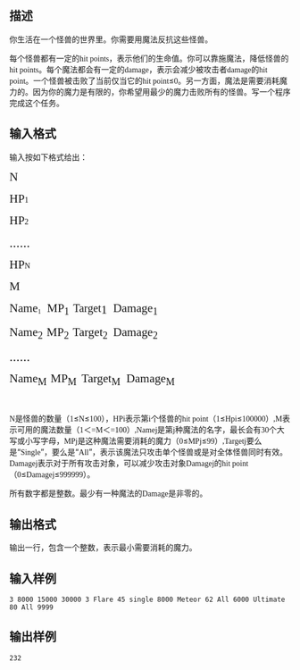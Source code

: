 ## 描述

<p class="MsoNormal">你生活在一个怪兽的世界里。你需要用魔法反抗这些怪兽。<span lang="EN-US" style="mso-bidi-font-size:10.5pt;font-family:Gungsuh;mso-fareast-font-family: 宋体"><o:p></o:p></span></p> <p class="MsoNormal">每个怪兽都有一定的<span lang="EN-US" style="mso-bidi-font-size:10.5pt;font-family:Gungsuh;mso-fareast-font-family: 宋体">hit points</span>，表示他们的生命值。你可以靠施魔法，降低怪兽的<span lang="EN-US" style="mso-bidi-font-size:10.5pt;font-family:Gungsuh;mso-fareast-font-family: 宋体">hit points</span>。每个魔法都会有一定的<span lang="EN-US" style="mso-bidi-font-size:10.5pt;font-family:Gungsuh;mso-fareast-font-family: 宋体">damage</span>，表示会减少被攻击者<span lang="EN-US" style="mso-bidi-font-size:10.5pt;font-family:Gungsuh;mso-fareast-font-family: 宋体">damage</span>的<span lang="EN-US" style="mso-bidi-font-size:10.5pt;font-family:Gungsuh;mso-fareast-font-family: 宋体">hit point</span>。一个怪兽被击败了当前仅当它的<span lang="EN-US" style="mso-bidi-font-size:10.5pt;font-family:Gungsuh;mso-fareast-font-family: 宋体">hit point</span>≤<span lang="EN-US" style="mso-bidi-font-size:10.5pt;font-family:Gungsuh;mso-fareast-font-family: 宋体">0</span>。另一方面，魔法是需要消耗魔力的。因为你的魔力是有限的，你希望用最少的魔力击败所有的怪兽。写一个程序完成这个任务。<span lang="EN-US" style="mso-bidi-font-size:10.5pt;font-family:Gungsuh;mso-fareast-font-family: 宋体"><o:p></o:p></span></p> <p></p>

## 输入格式

<p class="MsoNormal">输入按如下格式给出：<span lang="EN-US" style="mso-bidi-font-size:10.5pt;font-family:Gungsuh;mso-fareast-font-family: 宋体"><o:p></o:p></span></p> <p class="MsoNormal"><span lang="EN-US" style="font-size:16.0pt;font-family:Gungsuh; mso-fareast-font-family:宋体">N<o:p></o:p></span></p> <p class="MsoNormal"><span lang="EN-US" style="font-size:16.0pt;font-family:Gungsuh; mso-fareast-font-family:宋体">HP</span><span lang="EN-US" style="mso-bidi-font-size: 10.5pt;font-family:Gungsuh;mso-fareast-font-family:宋体">1<o:p></o:p></span></p> <p class="MsoNormal"><span lang="EN-US" style="font-size:16.0pt;font-family:Gungsuh; mso-fareast-font-family:宋体">HP</span><span lang="EN-US" style="mso-bidi-font-size: 10.5pt;font-family:Gungsuh;mso-fareast-font-family:宋体">2<o:p></o:p></span></p> <p class="MsoNormal"><span style="font-size: 16pt;">……</span><span lang="EN-US" style="font-size:16.0pt;font-family:Gungsuh;mso-fareast-font-family:宋体"><o:p></o:p></span></p> <p class="MsoNormal"><span lang="EN-US" style="font-size:16.0pt;font-family:Gungsuh; mso-fareast-font-family:宋体">HP</span><span lang="EN-US" style="mso-bidi-font-size: 10.5pt;font-family:Gungsuh;mso-fareast-font-family:宋体">N<o:p></o:p></span></p> <p class="MsoNormal"><span lang="EN-US" style="font-size:16.0pt;font-family:Gungsuh; mso-fareast-font-family:宋体">M<o:p></o:p></span></p> <p class="MsoNormal"><span lang="EN-US" style="font-size:16.0pt;font-family:Gungsuh; mso-fareast-font-family:宋体">Name</span><sub><span lang="EN-US" style="mso-bidi-font-size: 10.5pt;font-family:Gungsuh;mso-fareast-font-family:宋体">1</span></sub><sub><span lang="EN-US" style="font-size:16.0pt;font-family:Gungsuh;mso-fareast-font-family: 宋体">  </span></sub><span lang="EN-US" style="font-size:16.0pt;font-family:Gungsuh;mso-fareast-font-family:宋体">MP<sub>1</sub></span><span lang="EN-US" style="mso-bidi-font-size:10.5pt;font-family:Gungsuh;mso-fareast-font-family: 宋体">  </span><span lang="EN-US" style="font-size:15.0pt;font-family:Gungsuh;mso-fareast-font-family:宋体">Target</span><sub><span lang="EN-US" style="font-size:16.0pt;font-family:Gungsuh;mso-fareast-font-family: 宋体">1</span></sub><span lang="EN-US" style="font-size:16.0pt;font-family:Gungsuh; mso-fareast-font-family:宋体">  Damage<sub>1</sub></span><span lang="EN-US" style="mso-bidi-font-size:10.5pt;font-family:Gungsuh;mso-fareast-font-family: 宋体"><o:p></o:p></span></p> <p class="MsoNormal"><span lang="EN-US" style="font-size:16.0pt;font-family:Gungsuh; mso-fareast-font-family:宋体">Name<sub>2</sub></span><span lang="EN-US" style="mso-bidi-font-size:10.5pt;font-family:Gungsuh;mso-fareast-font-family: 宋体">  </span><span lang="EN-US" style="font-size:16.0pt;font-family:Gungsuh;mso-fareast-font-family:宋体">MP<sub>2</sub></span><span lang="EN-US" style="mso-bidi-font-size:10.5pt;font-family:Gungsuh;mso-fareast-font-family: 宋体">  </span><span lang="EN-US" style="font-size:16.0pt;font-family:Gungsuh;mso-fareast-font-family:宋体">Target<sub>2 </sub> Damage<sub>2</sub></span><span lang="EN-US" style="mso-bidi-font-size:10.5pt;font-family:Gungsuh;mso-fareast-font-family: 宋体"><o:p></o:p></span></p> <p class="MsoNormal"><span style="font-size: 16pt;">……</span><span lang="EN-US" style="font-size:16.0pt;font-family:Gungsuh;mso-fareast-font-family:宋体"><o:p></o:p></span></p> <p class="MsoNormal"><span lang="EN-US" style="font-size:16.0pt;font-family:Gungsuh; mso-fareast-font-family:宋体">Name<sub>M</sub></span><span lang="EN-US" style="mso-bidi-font-size:10.5pt;font-family:Gungsuh;mso-fareast-font-family: 宋体">  </span><span lang="EN-US" style="font-size:16.0pt;font-family:Gungsuh;mso-fareast-font-family:宋体">MP<sub>M  </sub>Target<sub>M</sub>  Damage<sub>M</sub></span><span lang="EN-US" style="mso-bidi-font-size:10.5pt;font-family:Gungsuh;mso-fareast-font-family: 宋体"><o:p></o:p></span></p> <p class="MsoNormal"><span lang="EN-US" style="mso-bidi-font-size:10.5pt; font-family:Gungsuh;mso-fareast-font-family:宋体"> </span></p> <p class="MsoNormal"><span lang="EN-US" style="mso-bidi-font-size:10.5pt; font-family:Gungsuh;mso-fareast-font-family:宋体">N</span>是怪兽的数量（<span lang="EN-US" style="mso-bidi-font-size:10.5pt;font-family:Gungsuh;mso-fareast-font-family: 宋体">1</span>≤<span lang="EN-US" style="mso-bidi-font-size:10.5pt;font-family:Gungsuh;mso-fareast-font-family: 宋体">N</span>≤<span lang="EN-US" style="mso-bidi-font-size:10.5pt;font-family:Gungsuh;mso-fareast-font-family: 宋体">100</span>），<span lang="EN-US" style="mso-bidi-font-size:10.5pt;font-family:Gungsuh;mso-fareast-font-family: 宋体">HPi</span>表示第<span lang="EN-US" style="mso-bidi-font-size:10.5pt;font-family:Gungsuh;mso-fareast-font-family: 宋体">i</span>个怪兽的<span lang="EN-US" style="mso-bidi-font-size:10.5pt;font-family:Gungsuh;mso-fareast-font-family: 宋体">hit point</span>（<span lang="EN-US" style="mso-bidi-font-size:10.5pt;font-family:Gungsuh;mso-fareast-font-family: 宋体">1</span>≤<span lang="EN-US" style="mso-bidi-font-size:10.5pt;font-family:Gungsuh;mso-fareast-font-family: 宋体">Hpi</span>≤<span lang="EN-US" style="mso-bidi-font-size:10.5pt;font-family:Gungsuh;mso-fareast-font-family: 宋体">100000</span>）<span lang="EN-US" style="mso-bidi-font-size:10.5pt;font-family:Gungsuh;mso-fareast-font-family: 宋体">,M</span>表示可用的魔法数量（<span lang="EN-US" style="mso-bidi-font-size:10.5pt;font-family:Gungsuh;mso-fareast-font-family: 宋体">1</span>＜<span lang="EN-US" style="mso-bidi-font-size:10.5pt;font-family:Gungsuh;mso-fareast-font-family: 宋体">=M</span>＜<span lang="EN-US" style="mso-bidi-font-size:10.5pt;font-family:Gungsuh;mso-fareast-font-family: 宋体">=100</span>）<span lang="EN-US" style="mso-bidi-font-size:10.5pt;font-family:Gungsuh;mso-fareast-font-family: 宋体">,Namej</span>是第<span lang="EN-US" style="mso-bidi-font-size:10.5pt;font-family:Gungsuh;mso-fareast-font-family: 宋体">j</span>种魔法的名字，最长会有<span lang="EN-US" style="mso-bidi-font-size:10.5pt;font-family:Gungsuh;mso-fareast-font-family: 宋体">30</span>个大写或小写字母，<span lang="EN-US" style="mso-bidi-font-size:10.5pt;font-family:Gungsuh;mso-fareast-font-family: 宋体">MPj</span>是这种魔法需要消耗的魔力（<span lang="EN-US" style="mso-bidi-font-size:10.5pt;font-family:Gungsuh;mso-fareast-font-family: 宋体">0</span>≤<span lang="EN-US" style="mso-bidi-font-size:10.5pt;font-family:Gungsuh;mso-fareast-font-family: 宋体">MPj</span>≤<span lang="EN-US" style="mso-bidi-font-size:10.5pt;font-family:Gungsuh;mso-fareast-font-family: 宋体">99</span>）<span lang="EN-US" style="mso-bidi-font-size:10.5pt;font-family:Gungsuh;mso-fareast-font-family: 宋体">,Targetj</span>要么是“<span lang="EN-US" style="mso-bidi-font-size:10.5pt;font-family:Gungsuh;mso-fareast-font-family: 宋体">Single</span>”，要么是“<span lang="EN-US" style="mso-bidi-font-size:10.5pt;font-family:Gungsuh;mso-fareast-font-family: 宋体">All</span>”，表示该魔法只攻击单个怪兽或是对全体怪兽同时有效。<span lang="EN-US" style="mso-bidi-font-size:10.5pt;font-family:Gungsuh;mso-fareast-font-family: 宋体">Damagej</span>表示对于所有攻击对象，可以减少攻击对象<span lang="EN-US" style="mso-bidi-font-size:10.5pt;font-family:Gungsuh;mso-fareast-font-family: 宋体">Damagej</span>的<span lang="EN-US" style="mso-bidi-font-size:10.5pt;font-family:Gungsuh;mso-fareast-font-family: 宋体">hit point</span>（<span lang="EN-US" style="mso-bidi-font-size:10.5pt;font-family:Gungsuh;mso-fareast-font-family: 宋体">0</span>≤<span lang="EN-US" style="mso-bidi-font-size:10.5pt;font-family:Gungsuh;mso-fareast-font-family: 宋体">Damagej</span>≤<span lang="EN-US" style="mso-bidi-font-size:10.5pt;font-family:Gungsuh;mso-fareast-font-family: 宋体">999999</span>）。<span lang="EN-US" style="mso-bidi-font-size:10.5pt;font-family:Gungsuh;mso-fareast-font-family: 宋体"><o:p></o:p></span></p> <p class="MsoNormal">所有数字都是整数。最少有一种魔法的<span lang="EN-US" style="mso-bidi-font-size:10.5pt;font-family:Gungsuh;mso-fareast-font-family: 宋体">Damage</span>是非零的。<span lang="EN-US" style="mso-bidi-font-size:10.5pt;font-family:Gungsuh;mso-fareast-font-family: 宋体"><o:p></o:p></span></p> <p></p>

## 输出格式

<p class="MsoNormal">输出一行，包含一个整数，表示最小需要消耗的魔力。<span lang="EN-US" style="mso-bidi-font-size:10.5pt;font-family:Gungsuh;mso-fareast-font-family: 宋体"><o:p></o:p></span></p> <p></p>

## 输入样例

```plaintext
3 8000 15000 30000 3 Flare 45 single 8000 Meteor 62 All 6000 Ultimate 80 All 9999 
```

## 输出样例

```plaintext
232 
```



 



 

